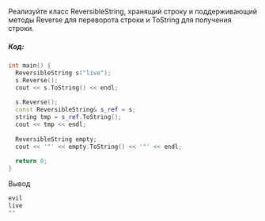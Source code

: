 Реализуйте класс ReversibleString, хранящий строку и поддерживающий методы Reverse
 для переворота строки и ToString для получения строки.
 
##### Код: 

```cpp
int main() {
  ReversibleString s("live");
  s.Reverse();
  cout << s.ToString() << endl;
  
  s.Reverse();
  const ReversibleString& s_ref = s;
  string tmp = s_ref.ToString();
  cout << tmp << endl;
  
  ReversibleString empty;
  cout << '"' << empty.ToString() << '"' << endl;
  
  return 0;
}
```

Вывод
```cpp
evil
live
""
```


